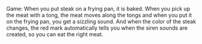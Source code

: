 Game: 
When you put steak on a frying pan, it is baked. When you pick up the meat with a tong, the meat moves 
along the tongs and when you put it on the frying pan, you get a sizzling sound. And when the color of the steak changes, 
the red mark automatically tells you when the siren sounds are created, so you can eat the right meat.
